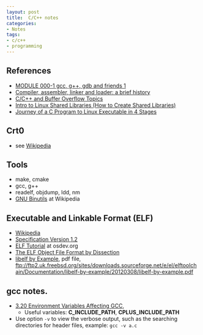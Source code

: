 ```yaml
---
layout: post
title:  C/C++ notes
categories:
- Notes
tags:
- c/c++
- programming
---
```


## References
 - [MODULE 000-1 gcc, g++, gdb and friends 1][2]
 - [Compiler, assembler, linker and loader: a brief history][1]
 - [C/C++ and Buffer Overflow Topics][4]
 - [Intro to Linux Shared Libraries (How to Create Shared Libraries)][8]
 - [Journey of a C Program to Linux Executable in 4 Stages][9]

## Crt0
 - see [Wikipedia][12]

## Tools
 - make, cmake
 - gcc, g++
 - readelf, objdump, ldd, nm
 - [GNU Binutils][11] at Wikipedia
 
## Executable and Linkable Format (ELF)
 - [Wikipedia][5]
 - [Specification Version 1.2][6]
 - [ELF Tutorial][7] at osdev.org
 - [The ELF Object File Format by Dissection][10]
 - [libelf by Example][11], pdf file, <ftp://ftp2.uk.freebsd.org/sites/downloads.sourceforge.net/e/el/elftoolchain/Documentation/libelf-by-example/20120308/libelf-by-example.pdf>

## gcc notes.
 - [3.20 Environment Variables Affecting GCC][3], 
   - Useful variables: **C_INCLUDE_PATH**, **CPLUS_INCLUDE_PATH**
 - Use option `-v` to view the verbose output, such as the searching directories for header files, example: `gcc -v a.c`

[12]: https://en.wikipedia.org/wiki/Crt0
[11]: https://en.wikipedia.org/wiki/GNU_Binutils
[10]: http://www.linuxjournal.com/article/1060
[9]: http://www.thegeekstuff.com/2011/10/c-program-to-an-executable/
[8]: http://www.thegeekstuff.com/2012/06/linux-shared-libraries/
[7]: http://wiki.osdev.org/ELF_Tutorial
[6]: http://refspecs.linuxbase.org/elf/elf.pdf
[5]: https://en.wikipedia.org/wiki/Executable_and_Linkable_Format
[4]: http://www.tenouk.com/cncplusplusbufferoverflow.html
[3]: https://gcc.gnu.org/onlinedocs/gcc/Environment-Variables.html
[2]: http://www.tenouk.com/Module000.html
[1]: http://www.tenouk.com/ModuleW.html
